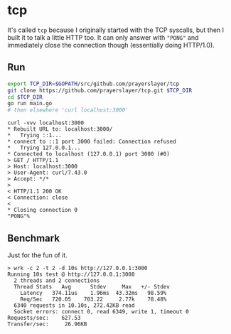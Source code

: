 # tcp

It's called `tcp` because I originally started with the TCP syscalls, but then I built it to talk a little HTTP too. It can only answer with `"PONG"` and immediately close the connection though (essentially doing HTTP/1.0). 

## Run

~~~ bash
export TCP_DIR=$GOPATH/src/github.com/prayerslayer/tcp
git clone https://github.com/prayerslayer/tcp.git $TCP_DIR
cd $TCP_DIR
go run main.go
# then elsewhere 'curl localhost:3000'
~~~

~~~
curl -vvv localhost:3000
* Rebuilt URL to: localhost:3000/
*   Trying ::1...
* connect to ::1 port 3000 failed: Connection refused
*   Trying 127.0.0.1...
* Connected to localhost (127.0.0.1) port 3000 (#0)
> GET / HTTP/1.1
> Host: localhost:3000
> User-Agent: curl/7.43.0
> Accept: */*
> 
< HTTP/1.1 200 OK
< Connection: close
< 
* Closing connection 0
"PONG"%    
~~~

## Benchmark

Just for the fun of it.

~~~
> wrk -c 2 -t 2 -d 10s http://127.0.0.1:3000
Running 10s test @ http://127.0.0.1:3000
  2 threads and 2 connections
  Thread Stats   Avg      Stdev     Max   +/- Stdev
    Latency   374.11us    1.96ms  43.32ms   98.59%
    Req/Sec   720.05    703.22     2.77k    78.48%
  6340 requests in 10.10s, 272.42KB read
  Socket errors: connect 0, read 6349, write 1, timeout 0
Requests/sec:    627.53
Transfer/sec:     26.96KB
~~~